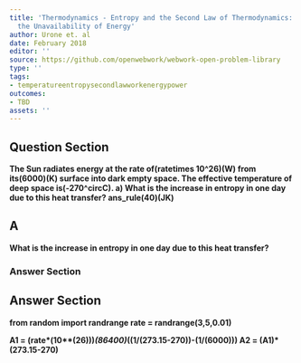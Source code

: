 ```yaml
---
title: 'Thermodynamics - Entropy and the Second Law of Thermodynamics: Disorder and
  the Unavailability of Energy'
author: Urone et. al
date: February 2018
editor: ''
source: https://github.com/openwebwork/webwork-open-problem-library
type: ''
tags:
- temperatureentropysecondlawworkenergypower
outcomes:
- TBD
assets: ''
---
```


## Question Section 

<b>
The Sun radiates energy at the rate of(ratetimes 10^26)(W) from its(6000)(K) surface into dark empty space. The effective temperature of deep space is(-270^circC).
a) What is the increase in entropy in one day due to this heat transfer?
ans_rule(40)(JK)

## A
What is the increase in entropy in one day due to this heat transfer?
### Answer Section


## Answer Section

from random import randrange
rate = randrange(3,5,0.01)

A1 = (rate*(10**(26)))*(86400)*((1/(273.15-270))-(1/(6000)))
A2 = (A1)*(273.15-270)